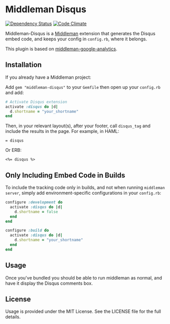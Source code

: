# Middleman Disqus

[![Dependency Status](https://gemnasium.com/simonrice/middleman-disqus.png)](https://gemnasium.com/simonrice/middleman-disqus) 
[![Code Climate](https://codeclimate.com/github/simonrice/middleman-disqus.png)](https://codeclimate.com/github/simonrice/middleman-disqus)

Middleman-Disqus is a [Middleman](https://github.com/middleman/middleman)
extension that generates the Disqus embed code, and keeps your config
in `config.rb`, where it belongs.

This plugin is based on [middleman-google-analytics](https://github.com/MrJoy/middleman-google-analytics).

## Installation

If you already have a Middleman project:

Add `gem "middleman-disqus"` to your `Gemfile` then open up your `config.rb` and add:

```ruby
# Activate Disqus extension
activate :disqus do |d|
  d.shortname = "your_shortname"
end
```

Then, in your relevant layout(s), after your footer, call `disqus_tag` and
include the results in the page.  For example, in HAML:

```haml
= disqus
```

Or ERB:

```erb
<%= disqus %>
```

## Only Including Embed Code in Builds

To include the tracking code only in builds, and not when running
`middleman server`, simply add environment-specific configurations in your
`config.rb`:

```ruby
configure :development do
  activate :disqus do |d|
    d.shortname = false
  end
end

configure :build do
  activate :disqus do |d|
    d.shortname = "your_shortname"
  end
end
```

## Usage

Once you've bundled you should be able to run middleman as normal, and have it
display the Disqus comments box.

## License

Usage is provided under the MIT License. See the LICENSE file for the full details.
